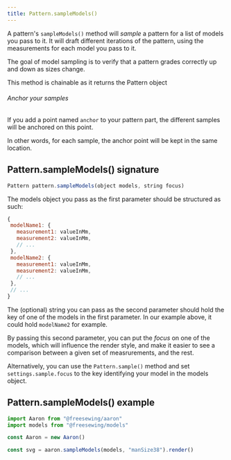 ```yaml
---
title: Pattern.sampleModels()
---
```


A pattern's `sampleModels()` method will *sample* a pattern for a list of
models you pass to it. It will draft different iterations of the pattern,
using the measurements for each model you pass to it.

<Tip>
The goal of model sampling is to verify that a pattern grades correctly up and down as sizes change.
</Tip>

<Note>This method is chainable as it returns the Pattern object</Note>

<Tip>

###### Anchor your samples

If you add a point named `anchor` to your pattern part, the different samples
will be anchored on this point.

In other words, for each sample, the anchor point will be kept in the same location.

</Tip>

## Pattern.sampleModels() signature

```js
Pattern pattern.sampleModels(object models, string focus)
``` 
The models object you pass as the first parameter should be structured as such:

```js
{
 modelName1: {
   measurement1: valueInMm,
   measurement2: valueInMm,
   // ...
 },
 modelName2: {
   measurement1: valueInMm,
   measurement2: valueInMm,
   // ...
 },
 // ...
}
```

The (optional) string you can pass as the second parameter should hold the 
key of one of the models in the first parameter. In our example above, it
could hold `modelName2` for example.

By passing this second parameter, you can put the *focus* on one of the models, 
which will influence the render style, and make it 
easier to see a comparison between a given set of measrurements, and the rest.

Alternatively, you can use the `Pattern.sample()` method and set `settings.sample.focus` to the key
identifying your model in the models object.

## Pattern.sampleModels() example

```js
import Aaron from "@freesewing/aaron"
import models from "@freesewing/models"

const Aaron = new Aaron()

const svg = aaron.sampleModels(models, "manSize38").render()
``` 

